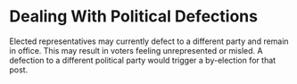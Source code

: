 Dealing With Political Defections
=================================

Elected representatives may currently defect to a different party and 
remain in office. This may result in voters feeling unrepresented or 
misled. A defection to a different political party would trigger a 
by-election for that post. 

